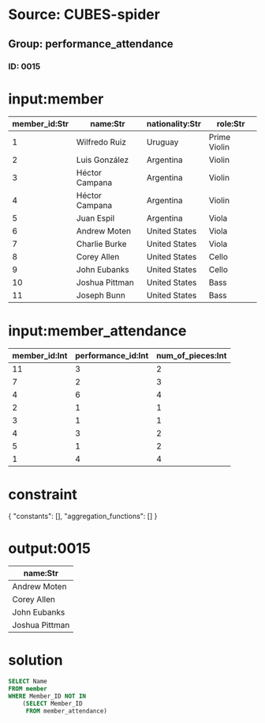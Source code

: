 # Source: CUBES-spider
## Group: performance_attendance
### ID: 0015

# input:member

| member_id:Str | name:Str | nationality:Str | role:Str |
|---|---|---|---|
| 1 | Wilfredo Ruiz | Uruguay | Prime Violin |
| 2 | Luis González | Argentina | Violin |
| 3 | Héctor Campana | Argentina | Violin |
| 4 | Héctor Campana | Argentina | Violin |
| 5 | Juan Espil | Argentina | Viola |
| 6 | Andrew Moten | United States | Viola |
| 7 | Charlie Burke | United States | Viola |
| 8 | Corey Allen | United States | Cello |
| 9 | John Eubanks | United States | Cello |
| 10 | Joshua Pittman | United States | Bass |
| 11 | Joseph Bunn | United States | Bass |

# input:member_attendance

| member_id:Int | performance_id:Int | num_of_pieces:Int |
|---|---|---|
| 11 | 3 | 2 |
| 7 | 2 | 3 |
| 4 | 6 | 4 |
| 2 | 1 | 1 |
| 3 | 1 | 1 |
| 4 | 3 | 2 |
| 5 | 1 | 2 |
| 1 | 4 | 4 |

# constraint

{
  "constants": [],
  "aggregation_functions": []
}

# output:0015

| name:Str |
|---|
| Andrew Moten |
| Corey Allen |
| John Eubanks |
| Joshua Pittman |

# solution

```sql
SELECT Name
FROM member
WHERE Member_ID NOT IN
    (SELECT Member_ID
     FROM member_attendance)
```
